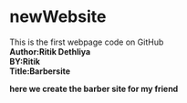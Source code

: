 # newWebsite
This is the first webpage code on GitHub<br>
<b>Author<b>:Ritik Dethliya<br>
<b>BY:Ritik</b><br>
<b>Title:Barbersite<b><br>
<p>here we create the barber site for my friend</p>

